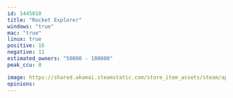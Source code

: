 ```yaml
---
id: 1445010
title: "Rocket Explorer"
windows: "true"
mac: "true"
linux: true
positive: 16
negative: 11
estimated_owners: "50000 - 100000"
peak_ccu: 0

image: https://shared.akamai.steamstatic.com/store_item_assets/steam/apps/1445010/header.jpg?t=1629529211
opinions:
---
```

